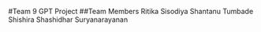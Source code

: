 #Team 9 GPT Project
##Team Members
Ritika Sisodiya
Shantanu Tumbade
Shishira Shashidhar
Suryanarayanan